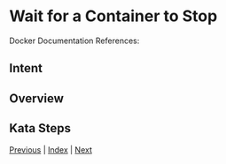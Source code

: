 # Wait for a Container to Stop

Docker Documentation References:

[]()

## Intent

## Overview

## Kata Steps

[Previous](44_update_container_config.md) | [Index](README.md) | [Next](#)
